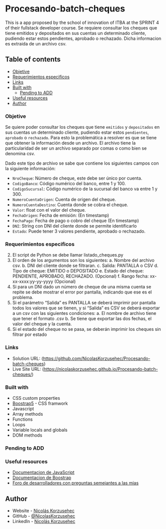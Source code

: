 # Procesando-batch-cheques
This is a app proposed by the school of innovation of ITBA at the SPRINT 4 of their fullstack developer course.
Se requiere consultar los cheques que tiene emitidos y depositados en sus cuentas un determinado cliente, pudiendo estar estos pendientes, aprobado o rechazado. Dicha informacion es extraida de un archivo csv.

## Table of contents

  - [Objetive](#objetive)
  - [Requerimientos especificos](#requerimientos-especificos)
  - [Links](#links)
  - [Built with](#built-with)
    - [Pending to ADD](#pending-to-add )
  - [Useful resources](#useful-resources)
  - [Author](#author)


### Objetive
Se quiere poder consultar los cheques que tiene `emitidos` y `depositados` en sus cuentas un determinado cliente, pudiendo estar estos `pendientes`, `aprobado` o `rechazado`.
Para esto la problemática a resolver es que se tiene que obtener la información desde un archivo. El archivo tiene la particularidad de ser un archivo separado por comas o como bien se denomina csv.

Dado este tipo de archivo se sabe que contiene los siguientes campos con la siguiente información:
- `NroCheque`: Número de cheque, este debe ser único por cuenta.
- `CodigoBanco`: Código numérico del banco, entre 1 y 100.
- `CodigoSucursal`: Código numérico de la sucursal del banco va entre 1 y 300.
- `NumeroCuentaOrigen`: Cuenta de origen del cheque.
- `NumeroCuentaDestino`: Cuenta donde se cobra el cheque.
- `Valor`: float con el valor del cheque.
- `FechaOrigen`: Fecha de emisión: (En timestamp)
- `FechaPago`: Fecha de pago o cobro del cheque (En timestamp)
- `DNI`: String con DNI del cliente donde se permite identificarlo
- `Estado`: Puede tener 3 valores pendiente, aprobado o rechazado.

### Requerimientos especificos
2. El script de Python se debe llamar listado_cheques.py
2. El orden de los argumentos son los siguientes:
a. Nombre del archivo csv.
b. DNI del cliente donde se filtraran.
c. Salida: PANTALLA o CSV
d. Tipo de cheque: EMITIDO o DEPOSITADO
e. Estado del cheque: PENDIENTE, APROBADO, RECHAZADO. (Opcional)
f. Rango fecha: xx-xx-xxxx:yy-yy-yyyy (Opcional)
3. Si para un DNI dado un número de cheque de una misma cuenta se repite se
debe mostrar el error por pantalla, indicando que ese es el problema.
4. Si el parámetro “Salida” es PANTALLA se deberá imprimir por pantalla todos
los valores que se tienen, y si “Salida” es CSV se deberá exportar a un csv
con las siguientes condiciones:
a. El nombre de archivo tiene que tener el formato
<DNI><TIMESTAMPS ACTUAL>.csv
b. Se tiene que exportar las dos fechas, el valor del cheque y la cuenta.
5. Si el estado del cheque no se pasa, se deberán imprimir los cheques sin
filtrar por estado 


### Links

- Solution URL: (https://github.com/NicolasKorzusehec/Procesando-batch-cheques)
- Live Site URL: (https://nicolaskorzusehec.github.io/Procesando-batch-cheques/)


### Built with

- CSS custom properties
- [Boostrap5](https://getbootstrap.com/) - CSS framwork
- Javascript
- Array methods
- Functions
- Loops
- Variable locals and globals
- DOM methods

### Pending to ADD


### Useful resources

- [Documentacion de JavaScript](https://es.javascript.info/)
- [Documentacion de Boostrap](https://getbootstrap.com/)
- [Foro de desarrolladores con preguntas semejantes a las mias](https://es.stackoverflow.com/)


## Author

- Website - [Nicolás Korzusehec](https://www.your-site.com)
- GitHub - [@NicolasKorzusehec](https://github.com/NicolasKorzusehec)
- LinkedIn - [Nicolás Korzusehec](https://www.linkedin.com/in/nicol%C3%A1s-korzusehec/)

